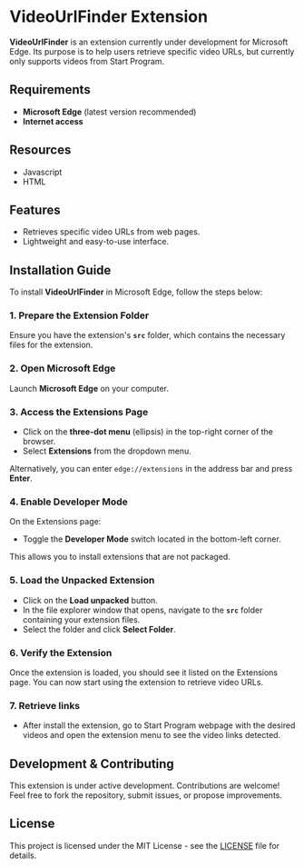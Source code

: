 # VideoUrlFinder Extension

**VideoUrlFinder** is an extension currently under development for Microsoft Edge. Its purpose is to help users retrieve specific video URLs, but currently only supports videos from Start Program.

## Requirements

- **Microsoft Edge** (latest version recommended)
- **Internet access**

## Resources
- Javascript
- HTML

## Features

- Retrieves specific video URLs from web pages.
- Lightweight and easy-to-use interface.

## Installation Guide

To install **VideoUrlFinder** in Microsoft Edge, follow the steps below:

### 1. Prepare the Extension Folder
Ensure you have the extension's **`src`** folder, which contains the necessary files for the extension.

### 2. Open Microsoft Edge
Launch **Microsoft Edge** on your computer.

### 3. Access the Extensions Page
- Click on the **three-dot menu** (ellipsis) in the top-right corner of the browser.
- Select **Extensions** from the dropdown menu.

Alternatively, you can enter `edge://extensions` in the address bar and press **Enter**.

### 4. Enable Developer Mode
On the Extensions page:
- Toggle the **Developer Mode** switch located in the bottom-left corner.

This allows you to install extensions that are not packaged.

### 5. Load the Unpacked Extension
- Click on the **Load unpacked** button.
- In the file explorer window that opens, navigate to the **`src`** folder containing your extension files.
- Select the folder and click **Select Folder**.

### 6. Verify the Extension
Once the extension is loaded, you should see it listed on the Extensions page. You can now start using the extension to retrieve video URLs.

### 7. Retrieve links
- After install the extension, go to Start Program webpage with the desired videos and open the extension menu to see the video links detected.

## Development & Contributing

This extension is under active development. Contributions are welcome! Feel free to fork the repository, submit issues, or propose improvements.

## License

This project is licensed under the MIT License - see the [LICENSE](LICENSE) file for details.
